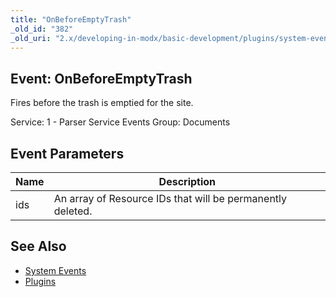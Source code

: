 ```yaml
---
title: "OnBeforeEmptyTrash"
_old_id: "382"
_old_uri: "2.x/developing-in-modx/basic-development/plugins/system-events/onbeforeemptytrash"
---
```


## Event: OnBeforeEmptyTrash

Fires before the trash is emptied for the site.

Service: 1 - Parser Service Events 
Group: Documents

## Event Parameters

| Name | Description |
|------|-------------|
| ids | An array of Resource IDs that will be permanently deleted. |
## See Also

- [System Events](developing-in-modx/basic-development/plugins/system-events "System Events")
- [Plugins](developing-in-modx/basic-development/plugins "Plugins")